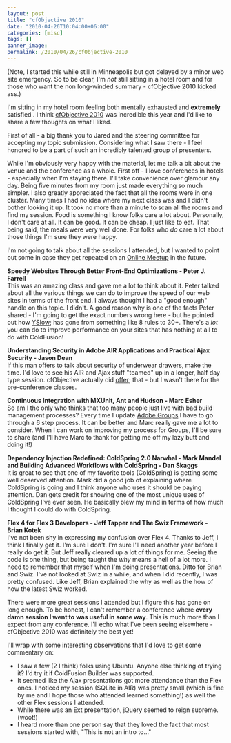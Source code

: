 ```yaml
---
layout: post
title: "cfObjective 2010"
date: "2010-04-26T10:04:00+06:00"
categories: [misc]
tags: []
banner_image: 
permalink: /2010/04/26/cfObjective-2010
---
```


(Note, I started this while still in Minneapolis but got delayed by a minor web site emergency. So to be clear, I'm <i>not</i> still sitting in a hotel room and for those who want the non long-winded summary - cfObjective 2010 kicked ass.)

I'm sitting in my hotel room feeling both mentally exhausted and <b>extremely</b> satisfied . I think <a href="http://www.cfobjective.com">cfObjective 2010</a> was incredible this year and I'd like to share a few thoughts on what I liked.

First of all - a big thank you to Jared and the steering committee for accepting my topic submission. Considering what I saw there - I feel honored to be a part of such an incredibly talented group of presenters.

While I'm obviously very happy with the material, let me talk a bit about the venue and the conference as a whole. First off - I love conferences in hotels - especially when I'm staying there. I'll take convenience over glamour any day. Being five minutes from my room just made everything so much simpler. I also greatly appreciated the fact that all the rooms were in one cluster. Many times I had no idea where my next class was and I didn't bother looking it up. It took no more than a minute to scan all the rooms and find my session. Food is something I know folks care a lot about. Personally, I don't care at all. It can be good. It can be cheap. I just like to eat. That being said, the meals were very well done. For folks who <i>do</i> care a lot about those things I'm sure they were happy.

I'm not going to talk about all the sessions I attended, but I wanted to point out some in case they get repeated on an <a href="http://www.meetup.com/coldfusionmeetup/">Online Meetup</a> in the future.

<b>Speedy Websites Through Better Front-End Optimizations - Peter J. Farrell</b><br/>
This was an amazing class and gave me a lot to think about it. Peter talked about all the various things we can do to improve the speed of our web sites in terms of the front end. I always thought I had a "good enough" handle on this topic. I didn't. A good reason why is one of the facts Peter shared - I'm going to get the exact numbers wrong here - but he pointed out how <a href="http://developer.yahoo.com/yslow/">YSlow</a>; has gone from something like 8 rules to 30+. There's a <i>lot</i> you can do to improve performance on your sites that has nothing at all to do with ColdFusion!

<b>Understanding Security in Adobe AIR Applications and Practical Ajax Security - Jason Dean</b><br/>
If this man offers to talk about security of underwear drawers, make the time. I'd love to see his AIR and Ajax stuff "teamed" up in a longer, half day type session. cfObjective actually did <a href="http://www.cfobjective.com/cfo/index.cfm/pre-conf/#Building">offer</a>; that - but I wasn't there for the pre-conference classes.

<b>Continuous Integration with MXUnit, Ant and Hudson - Marc Esher</b><br/>
So am I the only who thinks that too many people just live with bad build management processes? Every time I update <a href="http://groups.adobe.com">Adobe Groups</a> I have to go through a 6 step process. It can be better and Marc really gave me a lot to consider. When I can work on improving my process for Groups, I'll be sure to share (and I'll have Marc to thank for getting me off my lazy butt and doing it!)

<b>Dependency Injection Redefined: ColdSpring 2.0 Narwhal - Mark Mandel and Building Advanced Workflows with ColdSpring - Dan Skaggs</b><br/>
It is great to see that one of my favorite tools (ColdSpring) is getting some well deserved attention. Mark did a good job of explaining where ColdSpring is going and I think anyone who uses it should be paying attention. Dan gets credit for showing one of the most unique uses of ColdSpring I've ever seen. He basically blew my mind in terms of how much I thought I could do with ColdSpring.

<b>Flex 4 for Flex 3 Developers - Jeff Tapper and The Swiz Framework - Brian Kotek</b><br/>
I've not been shy in expressing my confusion over Flex 4. Thanks to Jeff, I think I finally get it. I'm sure I don't. I'm sure I'll need another year before I really do get it. But Jeff really cleared up a lot of things for me. Seeing the code is one thing, but being taught the <i>why</i> means a hell of a lot more. I need to remember that myself when I'm doing presentations. Ditto for Brian and Swiz. I've not looked at Swiz in a while, and when I did recently, I was pretty confused. Like Jeff, Brian explained the why as well as the how of how the latest Swiz worked.

There were more great sessions I attended but I figure this has gone on long enough. To be honest, I can't remember a conference where <b>every damn session I went to was useful in some way</b>. This is much more than I expect from any conference. I'll echo what I've been seeing elsewhere - cfObjective 2010 was definitely the best yet!

I'll wrap with some interesting observations that I'd love to get some commentary on:

<ul>
<li>I saw a few (2 I think) folks using Ubuntu. Anyone else thinking of trying it? I'd try it if ColdFusion Builder was supported.
<li>It seemed like the Ajax presentations got more attendance than the Flex ones. I noticed my session (SQLite in AIR) was pretty small (which is fine by me and I hope those who attended learned something!) as well the other Flex sessions I attended. 
<li>While there was an Ext presentation, jQuery seemed to reign supreme. (woot!)
<li>I heard more than one person say that they loved the fact that most sessions started with, "This is not an intro to..."
</ul>